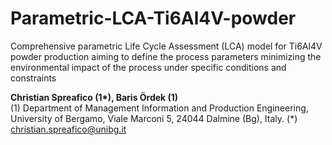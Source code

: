 # Parametric-LCA-Ti6Al4V-powder
Comprehensive parametric Life Cycle Assessment (LCA) model for Ti6Al4V powder production aiming to define the process parameters minimizing the environmental impact of the process under specific conditions and constraints

<b>Christian Spreafico (1*), Baris Ördek‬ (1)</b><br>
(1) Department of Management Information and Production Engineering, University of Bergamo, Viale Marconi 5, 24044 Dalmine (Bg), Italy.
(*) christian.spreafico@unibg.it

